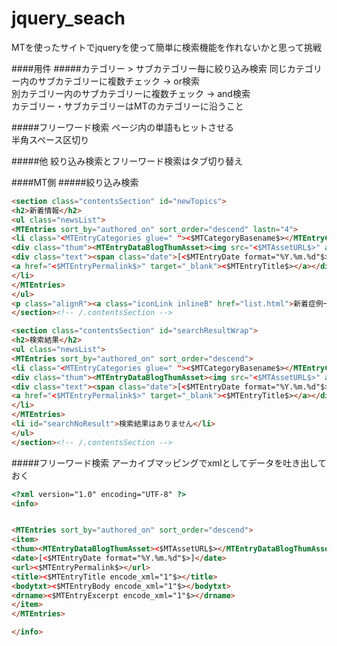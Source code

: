 jquery_seach
======================

MTを使ったサイトでjqueryを使って簡単に検索機能を作れないかと思って挑戦  

####用件
#####カテゴリー > サブカテゴリー毎に絞り込み検索
同じカテゴリー内のサブカテゴリーに複数チェック → or検索  
別カテゴリー内のサブカテゴリーに複数チェック → and検索  
カテゴリー・サブカテゴリーはMTのカテゴリーに沿うこと  

#####フリーワード検索
ページ内の単語もヒットさせる  
半角スペース区切り  

#####他
絞り込み検索とフリーワード検索はタブ切り替え  


####MT側
#####絞り込み検索
```html
<section class="contentsSection" id="newTopics">
<h2>新着情報</h2>
<ul class="newsList">
<MTEntries sort_by="authored_on" sort_order="descend" lastn="4">
<li class="<MTEntryCategories glue=" "><$MTCategoryBasename$></MTEntryCategories>">
<div class="thum"><MTEntryDataBlogThumAsset><img src="<$MTAssetURL$>" alt=""></MTEntryDataBlogThumAsset></div>
<div class="text"><span class="date">[<$MTEntryDate format="%Y.%m.%d"$>]</span>
<a href="<$MTEntryPermalink$>" target="_blank"><$MTEntryTitle$></a></div>
</li>
</MTEntries>
</ul>
<p class="alignR"><a class="iconLink inlineB" href="list.html">新着症例一覧</a></p>
</section><!-- /.contentsSection -->

<section class="contentsSection" id="searchResultWrap">
<h2>検索結果</h2>
<ul class="newsList">
<MTEntries sort_by="authored_on" sort_order="descend">
<li class="<MTEntryCategories glue=" "><$MTCategoryBasename$></MTEntryCategories>">
<div class="thum"><MTEntryDataBlogThumAsset><img src="<$MTAssetURL$>" alt=""></MTEntryDataBlogThumAsset></div>
<div class="text"><span class="date">[<$MTEntryDate format="%Y.%m.%d"$>]</span>
<a href="<$MTEntryPermalink$>" target="_blank"><$MTEntryTitle$></a></div>
</li>
</MTEntries>
<li id="searchNoResult">検索結果はありません</li>
</ul>
</section><!-- /.contentsSection -->

```
#####フリーワード検索
アーカイブマッピングでxmlとしてデータを吐き出しておく  
```html
<?xml version="1.0" encoding="UTF-8" ?>
<info>


<MTEntries sort_by="authored_on" sort_order="descend">
<item>
<thum><MTEntryDataBlogThumAsset><$MTAssetURL$></MTEntryDataBlogThumAsset></thum>
<date>[<$MTEntryDate format="%Y.%m.%d"$>]</date>
<url><$MTEntryPermalink$></url>
<title><$MTEntryTitle encode_xml="1"$></title>
<bodytxt><$MTEntryBody encode_xml="1"$></bodytxt>
<drname><$MTEntryExcerpt encode_xml="1"$></drname>
</item>
</MTEntries>

</info>

```
